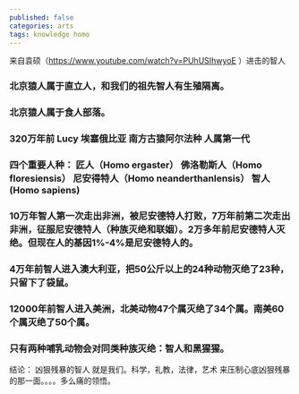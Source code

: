```yaml
---
published: false
categories: arts
tags: knowledge homo
---
```

来自袁硕（https://www.youtube.com/watch?v=PUhUSIhwyoE ）进击的智人

### 北京猿人属于直立人，和我们的祖先智人有生殖隔离。
### 北京猿人属于食人部落。

### 320万年前 Lucy 埃塞俄比亚 南方古猿阿尔法种  人属第一代
### 四个重要人种： 匠人（Homo ergaster）  佛洛勒斯人（Homo floresiensis） 尼安得特人（Homo neanderthanlensis） 智人(Homo sapiens)
### 10万年智人第一次走出非洲，被尼安德特人打败，7万年前第二次走出非洲，征服尼安德特人（种族灭绝和联姻）。2万多年前尼安德特人灭绝。但现在人的基因1%-4%是尼安德特人的。
### 4万年前智人进入澳大利亚，把50公斤以上的24种动物灭绝了23种，只留下了袋鼠。
### 12000年前智人进入美洲，北美动物47个属灭绝了34个属。南美60个属灭绝了50个属。
### 只有两种哺乳动物会对同类种族灭绝：智人和黑猩猩。 

结论： 凶狠残暴的智人 就是我们。科学，礼教，法律，艺术 来压制心底凶狠残暴的那一面。。。。多么痛的领悟。